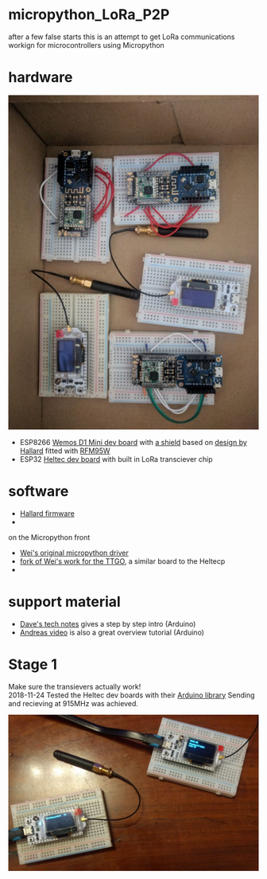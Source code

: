 # micropython_LoRa_P2P
after a few false starts this is an attempt to get LoRa communications workign for microcontrollers using Micropython

# hardware

![](boards.jpg)

- ESP8266 [Wemos D1 Mini dev board](https://www.aliexpress.com/store/product/D1-mini-Mini-NodeMcu-4M-bytes-Lua-WIFI-Internet-of-Things-development-board-based-ESP8266/1331105_32529101036.html?spm=a2g1y.12024536.productList_2559240.subject_2) with [a shield](https://pcbs.io/share/4Q1Z4) based on [design by Hallard](https://pcbs.io/share/4Q1Z4) fitted with [RFM95W](https://www.aliexpress.com/item/RFM95W-RFM95-868MHz-LORA-SX1276-wireless-transceiver-module-20DBM-3KM-Best-quality/32810607598.html?spm=a2g0s.9042311.0.0.27424c4duzhc4x) 
- ESP32 [Heltec dev board](https://www.aliexpress.com/item/2pcs-868MHz-915MHz-SX1276-ESP32-LoRa-OLED-0-96-Inch-Blue-Display-Bluetooth-WIFI-ESP32-ESP/32838347451.html?spm=a2g0s.9042311.0.0.27424c4dwkLvkQ) with built in LoRa transciever chip

#  software

- [Hallard firmware](https://github.com/hallard/WeMos-Lora/tree/master/firmware)
- 

on the Micropython front
- [Wei's original micropython driver](https://github.com/Wei1234c/SX127x_driver_for_MicroPython_on_ESP8266)
- [fork of Wei's work for the TTGO](https://github.com/rcludwick/Lora_driver_for_MicroPython_on_ttgo), a similar board to the Heltecp
- 

# support material

- [Dave's tech notes](https://www.youtube.com/watch?v=0xP1h1Qx4Ao) gives a step by step intro (Arduino)
- [Andreas video](https://www.youtube.com/watch?v=WV_VumvI-0A) is also a great overview tutorial (Arduino)


# Stage 1
Make sure the transievers actually work!  
2018-11-24 Tested the Heltec dev boards with their [Arduino library](https://github.com/Heltec-Aaron-Lee/WiFi_Kit_series#instructions)
Sending and recieving at 915MHz was achieved. 

![](first_transmission.jpg) 
